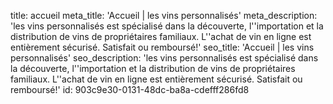 title: accueil
meta_title: 'Accueil | les vins personnalisés'
meta_description: 'les vins personnalisés est spécialisé dans la découverte, l''importation et la distribution de vins de propriétaires familiaux. L''achat de vin en ligne est entièrement sécurisé. Satisfait ou remboursé!'
seo_title: 'Accueil | les vins personnalisés'
seo_description: 'les vins personnalisés est spécialisé dans la découverte, l''importation et la distribution de vins de propriétaires familiaux. L''achat de vin en ligne est entièrement sécurisé. Satisfait ou remboursé!'
id: 903c9e30-0131-48dc-ba8a-cdefff286fd8

